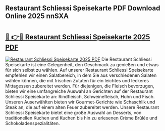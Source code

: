 ## Restaurant Schliessi Speisekarte PDF Download Online 2025 nnSXA

# <h2><a href="http://gc9eye1.nevu.top/?p=Restaurant+Schliessi+Speisekarte">🔗 👉🔴 Restaurant Schliessi Speisekarte 2025 PDF</a></h2>

[![Restaurant Schliessi Speisekarte 2025 PDF](https://i.imgur.com/dBaPXMq.png)](http://gc9eye1.nevu.top/?p=Restaurant+Schliessi+Speisekarte)
Die Restaurant Schliessi Speisekarte ist eine Gelegenheit, den Geschmack zu genießen und etwas für sich selbst zu wählen. Auf unserer Restaurant Schliessi Speisekarte empfehlen wir einen Salatbereich, in dem Sie aus verschiedenen Salaten wählen können, die mit frischen Zutaten für ein leichtes und leckeres Mittagessen zubereitet werden. Für diejenigen, die Fleisch bevorzugen, bieten wir eine umfangreiche Auswahl an Gerichten auf der Restaurant Schliessi Speisekarte an: Rindfleisch, Schweinefleisch, Huhn und Fisch. Unseren Auserwählten bieten wir Gourmet-Gerichte wie Schaschlik und Steak an, die auf einem alten Feuer zubereitet werden. Unsere Restaurant Schliessi Speisekarte bietet eine große Auswahl an Desserts, von traditionellen Kuchen und Kuchen bis hin zu erlesenen Crème Brûlée und Schokoladenspezialitäten.
